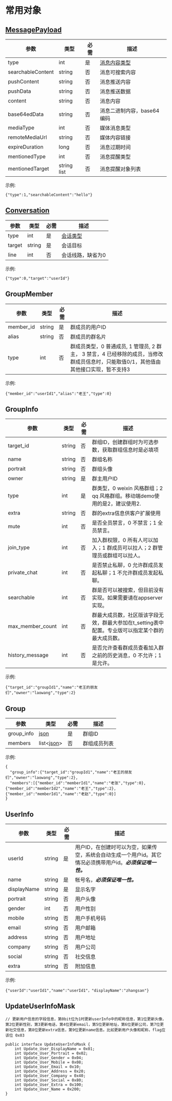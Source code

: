 # 常用对象

## [MessagePayload](../../base_knowledge/message_payload.md)

| 参数 | 类型 | 必需 | 描述 |
| ------ | ------ | --- | ------ |
| type | int | 是 | [消息内容类型](../../base_knowledge/message_payload.md#contentType) |
| searchableContent | string | 否 | 消息可搜索内容 |
| pushContent | string | 否 | 消息推送内容 |
| pushData | string | 否 | 消息推送数据 |
| content | string | 否 | 消息内容 |
| base64edData | string | 否 | 消息二进制内容，base64编码 |
| mediaType | int | 否 | 媒体消息类型 |
| remoteMediaUrl | string | 否 | 媒体内容链接 |
| expireDuration | long | 否 | 消息过期时间 |
| mentionedType | int | 否 | 消息提醒类型 |
| mentionedTarget | string list | 否 | 消息提醒对象列表 |

示例:
```
{"type":1,"searchableContent":"hello"}
```

## [Conversation](../../base_knowledge/conversation.md)

| 参数 | 类型 | 必需 | 描述 |
| ------ | ------ | --- | ------ |
| type | int | 是 | [会话类型](../../base_knowledge/conversation.md#会话类型) |
| target | string | 是 | 会话目标 |
| line | int | 否 | 会话线路，缺省为0 |

示例:
```
{"type":0,"target":"userId"}
```

## GroupMember

| 参数 | 类型 | 必需 | 描述 |
| ------ | ------ | --- | ------ |
| member_id | string | 是 | 群成员的用户ID |
| alias | string | 否 | 群成员的群名片 |
| type | int | 否 | 群成员类型，0 普通成员, 1 管理员, 2 群主， 3 禁言，4 已经移除的成员，当修改群成员信息时，只能取值0/1，其他值由其他接口实现，暂不支持3|

示例:
```
{"member_id":"userId1","alias":"老王","type":0}
```

## GroupInfo

| 参数 | 类型 | 必需 | 描述 |
| ------ | ------ | --- | ------ |
| target_id | string | 否 | 群组ID，创建群组时为可选参数，获取群组信息时是必填项 |
| name | string | 否 | 群组名称 |
| portrait | string | 否 | 群组头像 |
| owner | string | 是 | 群主用户ID |
| type | int | 是 | 群类型，0 weixin 风格群组；2 qq 风格群组。移动端demo使用的是2，建议使用2. |
| extra | string | 否 | 群的extra信息供客户扩展使用 |
| mute | int | 否 | 是否全员禁言，0 不禁言；1 全员禁言。 |
| join_type | int | 否 | 加入群权限，0 所有人可以加入；1 群成员可以拉人；2 群管理员或群组可以拉人。 |
| private_chat | int | 否 | 是否禁止私聊，0 允许群成员发起私聊；1 不允许群成员发起私聊。 |
| searchable | int | 否 | 群是否可以被搜索，但目前没有实现。如果需要请在appserver实现。 |
| max_member_count | int | 否 | 群最大成员数，社区版该字段无效，群最大参加在t_setting表中配置。专业版可以指定某个群的最大成员数。 |
| history_message | int | 否 | 是否允许查看群成员查看加入群之前的历史消息，0 不允许；1 是允许。 |


示例:
```
{"target_id":"groupId1","name":"老王的朋友们","owner":"laowang","type":2}
```

## Group

| 参数 | 类型 | 必需 | 描述 |
| ------ | ------ | --- | ------ |
| group_info | [json](./models.md#GroupInfo) | 是 | 群组ID |
| members | list<[json](./models.md#GroupMember)> | 否 | 群组成员列表 |


示例:
```
{
  "group_info":{"target_id":"groupId1","name":"老王的朋友们","owner":"laowang","type":2},
  "members":[{"member_id":"memberId1","name":"老张","type":0}, {"member_id":"memberId2","name":"老王","type":2}, {"member_id":"memberId1","name":"老赵","type":0}]
}
```

## UserInfo
| 参数 | 类型 | 必需 | 描述 |
| ------ | ------ | --- | ------ |
| userId | string | 是 | 用户ID，在创建时可以为空，如果传空，系统会自动生成一个用户id。其它情况必须携带用户id。***必须保证唯一性。*** |
| name | string | 是 | 帐号名，***必须保证唯一性。*** |
| displayName | string | 是 | 显示名字 |
| portrait | string | 否 | 用户头像 |
| gender | int | 否 | 用户性别 |
| mobile | string | 否 | 用户手机号码 |
| email | string | 否 | 用户邮箱 |
| address | string | 否 | 用户地址 |
| company | string | 否 | 用户公司 |
| social | string | 否 | 社交信息 |
| extra | string | 否 | 附加信息 |

示例:
```
{"userId":"userId1","name":"userId1"，"displayName":"zhangsan"}
```

## UpdateUserInfoMask
```
// 更新用户信息的字段信息，第0bit位为1时更新userInfo中的昵称信息，第1位更新头像，第2位更新性别，第3更新电话，第4位更新email，第5位更新地址，第6位更新公司，第7位更新社交信息，第8位更新extra信息，第9位更新name信息。比如更新用户头像和昵称，flag应该位 0x03

public interface UpdateUserInfoMask {
    int Update_User_DisplayName = 0x01;
    int Update_User_Portrait = 0x02;
    int Update_User_Gender = 0x04;
    int Update_User_Mobile = 0x08;
    int Update_User_Email = 0x10;
    int Update_User_Address = 0x20;
    int Update_User_Company = 0x40;
    int Update_User_Social = 0x80;
    int Update_User_Extra = 0x100;
    int Update_User_Name = 0x200;
}

```
